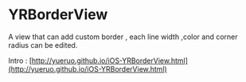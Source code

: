 YRBorderView
============

A view that can add custom border , each line width ,color and  corner radius can be edited.


Intro : [http://yueruo.github.io/iOS-YRBorderView.html](http://yueruo.github.io/iOS-YRBorderView.html)